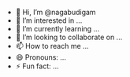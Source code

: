 - 👋 Hi, I’m @nagabudigam
- 👀 I’m interested in ...
- 🌱 I’m currently learning ...
- 💞️ I’m looking to collaborate on ...
- 📫 How to reach me ...
- 😄 Pronouns: ...
- ⚡ Fun fact: ...

<!---
nagabudigam/nagabudigam is a ✨ special ✨ repository because its `README.md` (this file) appears on your GitHub profile.
You can click the Preview link to take a look at your changes.
--->
